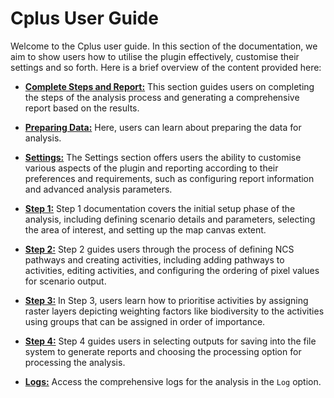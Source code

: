 # Cplus User Guide

Welcome to the Cplus user guide. In this section of the documentation, we aim to show users how to utilise the plugin effectively, customise their settings and so forth. Here is a brief overview of the content provided here:

* **[Complete Steps and Report:](complete-steps-and-report.md)** This section guides users on completing the steps of the analysis process and generating a comprehensive report based on the results.

* **[Preparing Data:](preparing-data.md)** Here, users can learn about preparing the data for analysis.

* **[Settings:](settings.md)** The Settings section offers users the ability to customise various aspects of the plugin and reporting according to their preferences and requirements, such as configuring report information and advanced analysis parameters.

* **[Step 1:](step-1.md)** Step 1 documentation covers the initial setup phase of the analysis, including defining scenario details and parameters, selecting the area of interest, and setting up the map canvas extent.

* **[Step 2:](step-2.md)** Step 2 guides users through the process of defining NCS pathways and creating activities, including adding pathways to activities, editing activities, and configuring the ordering of pixel values for scenario output.

* **[Step 3:](step-3.md)** In Step 3, users learn how to prioritise activities by assigning raster layers depicting weighting factors like biodiversity to the activities using groups that can be assigned in order of importance.

* **[Step 4:](step-4.md)** Step 4 guides users in selecting outputs for saving into the file system to generate reports and choosing the processing option for processing the analysis.

* **[Logs:](logs.md)** Access the comprehensive logs for the analysis in the `Log` option.
